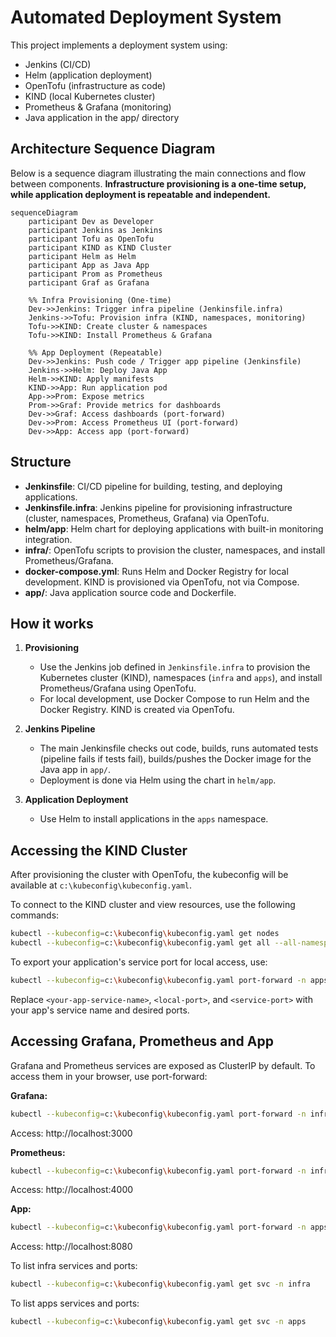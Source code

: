 # Automated Deployment System

This project implements a deployment system using:
- Jenkins (CI/CD)
- Helm (application deployment)
- OpenTofu (infrastructure as code)
- KIND (local Kubernetes cluster)
- Prometheus & Grafana (monitoring)
- Java application in the app/ directory

## Architecture Sequence Diagram

Below is a sequence diagram illustrating the main connections and flow between components. **Infrastructure provisioning is a one-time setup, while application deployment is repeatable and independent.**

```mermaid
sequenceDiagram
    participant Dev as Developer
    participant Jenkins as Jenkins
    participant Tofu as OpenTofu
    participant KIND as KIND Cluster
    participant Helm as Helm
    participant App as Java App
    participant Prom as Prometheus
    participant Graf as Grafana

    %% Infra Provisioning (One-time)
    Dev->>Jenkins: Trigger infra pipeline (Jenkinsfile.infra)
    Jenkins->>Tofu: Provision infra (KIND, namespaces, monitoring)
    Tofu->>KIND: Create cluster & namespaces
    Tofu->>KIND: Install Prometheus & Grafana

    %% App Deployment (Repeatable)
    Dev->>Jenkins: Push code / Trigger app pipeline (Jenkinsfile)
    Jenkins->>Helm: Deploy Java App
    Helm->>KIND: Apply manifests
    KIND->>App: Run application pod
    App->>Prom: Expose metrics
    Prom->>Graf: Provide metrics for dashboards
    Dev->>Graf: Access dashboards (port-forward)
    Dev->>Prom: Access Prometheus UI (port-forward)
    Dev->>App: Access app (port-forward)
```

## Structure
- **Jenkinsfile**: CI/CD pipeline for building, testing, and deploying applications.
- **Jenkinsfile.infra**: Jenkins pipeline for provisioning infrastructure (cluster, namespaces, Prometheus, Grafana) via OpenTofu.
- **helm/app**: Helm chart for deploying applications with built-in monitoring integration.
- **infra/**: OpenTofu scripts to provision the cluster, namespaces, and install Prometheus/Grafana.
- **docker-compose.yml**: Runs Helm and Docker Registry for local development. KIND is provisioned via OpenTofu, not via Compose.
- **app/**: Java application source code and Dockerfile.

## How it works
1. **Provisioning**
   - Use the Jenkins job defined in `Jenkinsfile.infra` to provision the Kubernetes cluster (KIND), namespaces (`infra` and `apps`), and install Prometheus/Grafana using OpenTofu.
   - For local development, use Docker Compose to run Helm and the Docker Registry. KIND is created via OpenTofu.

2. **Jenkins Pipeline**
   - The main Jenkinsfile checks out code, builds, runs automated tests (pipeline fails if tests fail), builds/pushes the Docker image for the Java app in `app/`.
   - Deployment is done via Helm using the chart in `helm/app`.

3. **Application Deployment**
   - Use Helm to install applications in the `apps` namespace.

## Accessing the KIND Cluster

After provisioning the cluster with OpenTofu, the kubeconfig will be available at `c:\kubeconfig\kubeconfig.yaml`.

To connect to the KIND cluster and view resources, use the following commands:

```sh
kubectl --kubeconfig=c:\kubeconfig\kubeconfig.yaml get nodes
kubectl --kubeconfig=c:\kubeconfig\kubeconfig.yaml get all --all-namespaces
```

To export your application's service port for local access, use:
```sh
kubectl --kubeconfig=c:\kubeconfig\kubeconfig.yaml port-forward -n apps svc/<your-app-service-name> <local-port>:<service-port>
```
Replace `<your-app-service-name>`, `<local-port>`, and `<service-port>` with your app's service name and desired ports.

## Accessing Grafana, Prometheus and App

Grafana and Prometheus services are exposed as ClusterIP by default. To access them in your browser, use port-forward:

**Grafana:**
```sh
kubectl --kubeconfig=c:\kubeconfig\kubeconfig.yaml port-forward -n infra svc/grafana 3000:80
```
Access: http://localhost:3000

**Prometheus:**
```sh
kubectl --kubeconfig=c:\kubeconfig\kubeconfig.yaml port-forward -n infra svc/prometheus-server 4000:80
```
Access: http://localhost:4000

**App:**
```sh
kubectl --kubeconfig=c:\kubeconfig\kubeconfig.yaml port-forward -n apps svc/java-app 8080:8080
```
Access: http://localhost:8080

To list infra services and ports:
```sh
kubectl --kubeconfig=c:\kubeconfig\kubeconfig.yaml get svc -n infra
```

To list apps services and ports:
```sh
kubectl --kubeconfig=c:\kubeconfig\kubeconfig.yaml get svc -n apps
```